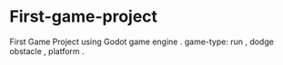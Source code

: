 # First-game-project
First Game Project     using Godot game engine .        game-type:  run , dodge obstacle , platform .
